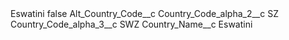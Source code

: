 <?xml version="1.0" encoding="UTF-8"?>
<CustomMetadata xmlns="http://soap.sforce.com/2006/04/metadata" xmlns:xsi="http://www.w3.org/2001/XMLSchema-instance" xmlns:xsd="http://www.w3.org/2001/XMLSchema">
    <label>Eswatini</label>
    <protected>false</protected>
    <values>
        <field>Alt_Country_Code__c</field>
        <value xsi:nil="true"/>
    </values>
    <values>
        <field>Country_Code_alpha_2__c</field>
        <value xsi:type="xsd:string">SZ</value>
    </values>
    <values>
        <field>Country_Code_alpha_3__c</field>
        <value xsi:type="xsd:string">SWZ</value>
    </values>
    <values>
        <field>Country_Name__c</field>
        <value xsi:type="xsd:string">Eswatini</value>
    </values>
</CustomMetadata>
